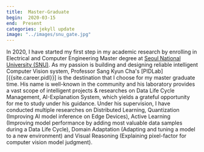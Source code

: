 ```yaml
---
title:  Master-Graduate
begin:  2020-03-15
end:  Present
categories: jekyll update
image: "../images/snu_gate.jpg"
---
```


In 2020, I have started my first step in my academic research by enrolling in Electrical and Computer Engineering Master degree at [Seoul National University (SNU)](https://www.topuniversities.com/universities/seoul-national-university). As my passion is building and designing reliable intelligent Computer Vision system, Professor Sang Kyun Cha's [PIDLab][{{site.career.pidl}}] is the destination that I choose for my master graduate time. His name is well-known in the community and his laboratory provides a vast scope of intelligent projects & researches on Data Life Cycle Management, AI-Explanation System, which yields a grateful opportunity for me to study under his guidance. Under his supervision, I have conducted multiple researches on Distributed Learning, Quantization (Improving AI model inference on Edge Devices), Active Learning (Improving model performance by adding most valuable data samples during a Data Life Cycle), Domain Adaptation (Adapting and tuning a model to a new environment) and Visual Reasoning (Explaining pixel-factor for computer vision model judgment).
